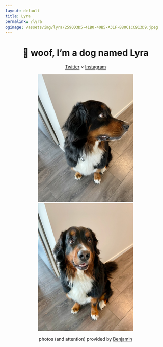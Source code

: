 ```yaml
---
layout: default
title: Lyra
permalink: /lyra
ogimage: /assets/img/lyra/2590D3D5-41B0-40B5-A31F-B80C1CC913D9.jpeg
---
```

<center>
<h1>🐶 woof, I’m a dog named Lyra</h1>
<p><a href="https://twitter.com/lyraberner">Twitter</a> × <a href="https://instagram.com/lyraberner">Instagram</a></p>
<img src="/assets/img/lyra/2590D3D5-41B0-40B5-A31F-B80C1CC913D9.jpeg" style="max-width:300px;" />
<img src="/assets/img/lyra/IMG_6250.jpeg" style="max-width:300px;" />
<p>photos (and attention) provided by <a href="https://benjaminchait.net">Benjamin</a></p>
</center>
